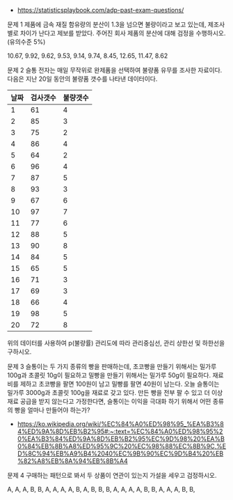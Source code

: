 - <https://statisticsplaybook.com/adp-past-exam-questions/>

문제 1
제품에 금속 재질 함유량의 분산이 1.3을 넘으면 불량이라고 보고 있는데, 제조사별로 차이가 난다고 제보를 받았다. 주어진 회사 제품의 분산에 대해 검정을 수행하시오. (유의수준 5%)

10.67, 9.92, 9.62, 9.53, 9.14, 9.74, 8.45, 12.65, 11.47, 8.62

문제 2
슬통 전자는 매일 무작위로 완제품을 선택하여 불량품 유무를 조사한 자료이다. 다음은 지난 20일 동안의 불량품 갯수를 나타낸 데이터이다.

| 날짜 | 검사갯수 | 불량갯수 |
|------|----------|----------|
| 1    | 61       | 4        |
| 2    | 85       | 3        |
| 3    | 75       | 2        |
| 4    | 86       | 4        |
| 5    | 64       | 2        |
| 6    | 96       | 4        |
| 7    | 87       | 5        |
| 8    | 93       | 3        |
| 9    | 67       | 6        |
| 10   | 97       | 7        |
| 11   | 77       | 6        |
| 12   | 88       | 5        |
| 13   | 90       | 8        |
| 14   | 84       | 5        |
| 15   | 65       | 5        |
| 16   | 71       | 3        |
| 17   | 69       | 3        |
| 18   | 66       | 4        |
| 19   | 98       | 5        |
| 20   | 72       | 8        |

위의 데이터를 사용하여 p(불량률) 관리도에 따라 관리중심선, 관리 상한선 및 하한선을 구하시오.

문제 3
슬통이는 두 가지 종류의 빵을 판매하는데, 초코빵을 만들기 위해서는 밀가루 100g과 초콜릿 10g이 필요하고 밀빵을 만들기 위해서는 밀가루 50g이 필요하다. 재료비를 제하고 초코빵을 팔면 100원이 남고 밀빵를 팔면 40원이 남는다. 오늘 슬통이는 밀가루 3000g과 초콜릿 100g을 재료로 갖고 있다. 만든 빵을 전부 팔 수 있고 더 이상 재료 공급을 받지 않는다고 가정한다면, 슬통이는 이익을 극대화 하기 위해서 어떤 종류의 빵을 얼마나 만들어야 하는가?
- <https://ko.wikipedia.org/wiki/%EC%84%A0%ED%98%95_%EA%B3%84%ED%9A%8D%EB%B2%95#:~:text=%EC%84%A0%ED%98%95%20%EA%B3%84%ED%9A%8D%EB%B2%95%EC%9D%98%20%EA%B0%84%EB%8B%A8%ED%95%9C%20%EC%98%88%EC%8B%9C,%ED%8C%94%EB%A9%B4%2040%EC%9B%90%EC%9D%B4%20%EB%82%A8%EB%8A%94%EB%8B%A4>

문제 4
구매하는 패턴으로 봐서 두 상품이 연관이 있는지 가설을 세우고 검정하시오.

A, A, A, B, B, A, A, A, A, B, A, B, B, B, A, A, A, A, B, B, A, A, A, B, B,